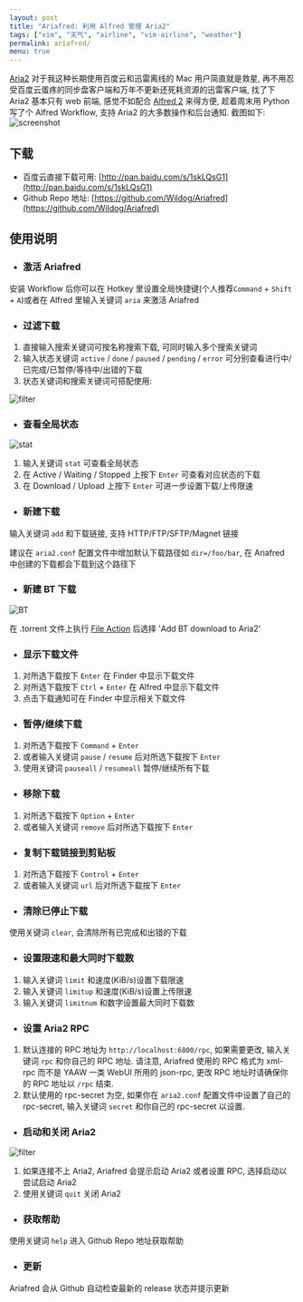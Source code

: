 ```yaml
---
layout: post
title: "Ariafred: 利用 Alfred 管理 Aria2"
tags: ["vim", "天气", "airline", "vim-airline", "weather"]
permalink: ariafred/
menu: true
---
```


[Aria2](https://aria2.github.io) 对于我这种长期使用百度云和迅雷离线的 Mac 用户简直就是救星, 再不用忍受百度云蛋疼的同步盘客户端和万年不更新还死耗资源的迅雷客户端, 找了下 Aria2 基本只有 web 前端, 感觉不如配合 [Alfred 2](https://www.alfredapp.com) 来得方便, 趁着周末用 Python 写了个 Alfred Workflow, 支持 Aria2 的大多数操作和后台通知. 截图如下:
![screenshot](//wil.dog/static/images/ariafred.gif)

## 下载

- 百度云直接下载可用: [http://pan.baidu.com/s/1skLQsG1](http://pan.baidu.com/s/1skLQsG1)
- Github Repo 地址: [https://github.com/Wildog/Ariafred](https://github.com/Wildog/Ariafred)

## 使用说明

* ### 激活 Ariafred

安装 Workflow 后你可以在 Hotkey 里设置全局快捷键(个人推荐`Command` + `Shift` + `A`)或者在 Alfred 里输入关键词 `aria` 来激活 Ariafred

* ### 过滤下载

1. 直接输入搜索关键词可按名称搜索下载, 可同时输入多个搜索关键词
2. 输入状态关键词 `active` / `done` / `paused` / `pending` / `error` 可分别查看进行中/已完成/已暂停/等待中/出错的下载
3. 状态关键词和搜索关键词可搭配使用:

![filter](//wil.dog/static/images/filter.png)

* ### 查看全局状态

![stat](//wil.dog/static/images/stat.png)

1. 输入关键词 `stat` 可查看全局状态
2. 在 Active / Waiting / Stopped 上按下 `Enter` 可查看对应状态的下载
3. 在 Download / Upload 上按下 `Enter` 可进一步设置下载/上传限速

* ### 新建下载

输入关键词 `add` 和下载链接, 支持 HTTP/FTP/SFTP/Magnet 链接

建议在 `aria2.conf` 配置文件中增加默认下载路径如 `dir=/foo/bar`, 在 Ariafred 中创建的下载都会下载到这个路径下

* ### 新建 BT 下载

![BT](//wil.dog/static/images/bt.png)

在 .torrent 文件上执行 [File Action](https://www.alfredapp.com/help/features/file-search/#file-actions) 后选择 'Add BT download to Aria2'

* ### 显示下载文件

1. 对所选下载按下 `Enter` 在 Finder 中显示下载文件
2. 对所选下载按下 `Ctrl` + `Enter` 在 Alfred 中显示下载文件
3. 点击下载通知可在 Finder 中显示相关下载文件

* ### 暂停/继续下载

1. 对所选下载按下 `Command` + `Enter`
2. 或者输入关键词 `pause` / `resume` 后对所选下载按下 `Enter`
3. 使用关键词 `pauseall` / `resumeall` 暂停/继续所有下载

* ### 移除下载

1. 对所选下载按下 `Option` + `Enter`
2. 或者输入关键词 `remove` 后对所选下载按下 `Enter`

* ### 复制下载链接到剪贴板

1. 对所选下载按下 `Control` + `Enter`
2. 或者输入关键词 `url` 后对所选下载按下 `Enter`

* ### 清除已停止下载

使用关键词 `clear`, 会清除所有已完成和出错的下载

* ### 设置限速和最大同时下载数

1. 输入关键词 `limit` 和速度(KiB/s)设置下载限速
2. 输入关键词 `limitup` 和速度(KiB/s)设置上传限速
3. 输入关键词 `limitnum` 和数字设置最大同时下载数

* ### 设置 Aria2 RPC

1. 默认连接的 RPC 地址为 `http://localhost:6800/rpc`, 如果需要更改, 输入关键词 `rpc` 和你自己的 RPC 地址. 请注意, Ariafred 使用的 RPC 格式为 xml-rpc 而不是 YAAW 一类 WebUI 所用的 json-rpc, 更改 RPC 地址时请确保你的 RPC 地址以 `/rpc` 结束.
2. 默认使用的 rpc-secret 为空, 如果你在 `aria2.conf` 配置文件中设置了自己的 rpc-secret, 输入关键词 `secret` 和你自己的 rpc-secret 以设置.

* ### 启动和关闭 Aria2

![filter](//wil.dog/static/images/run.png)

1. 如果连接不上 Aria2, Ariafred 会提示启动 Aria2 或者设置 RPC, 选择启动以尝试启动 Aria2
2. 使用关键词 `quit` 关闭 Aria2

* ### 获取帮助

使用关键词 `help` 进入 Github Repo 地址获取帮助

* ### 更新

Ariafred 会从 Github 自动检查最新的 release 状态并提示更新
